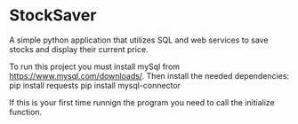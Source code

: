# StockSaver
A simple python application that utilizes SQL and web services to save stocks and display their current price.

To run this project you must install mySql from https://www.mysql.com/downloads/. Then install the needed dependencies:
pip install requests
pip install mysql-connector

If this is your first time runnign the program you need to call the initialize function.
